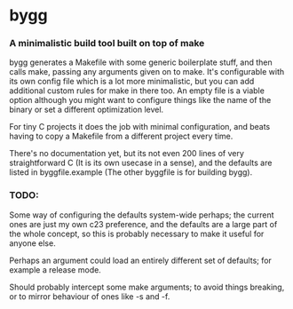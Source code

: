 # bygg
### A minimalistic build tool built on top of make

bygg generates a Makefile with some generic boilerplate stuff, and then calls make, passing any arguments given on to make. It's configurable with its own config file which is a lot more minimalistic, but you can add additional custom rules for make in there too. An empty file is a viable option although you might want to configure things like the name of the binary or set a different optimization level. 

For tiny C projects it does the job with minimal configuration, and beats having to copy a Makefile from a different project every time.

There's no documentation yet, but its not even 200 lines of very straightforward C (It is its own usecase in a sense), and the defaults are listed in byggfile.example (The other byggfile is for building bygg).

### TODO:
Some way of configuring the defaults system-wide perhaps; the current ones are just my own c23 preference, and the defaults are a large part of the whole concept, so this is probably necessary to make it useful for anyone else. 

Perhaps an argument could load an entirely different set of defaults; for example a release mode.

Should probably intercept some make arguments; to avoid things breaking, or to mirror behaviour of ones like -s and -f.
